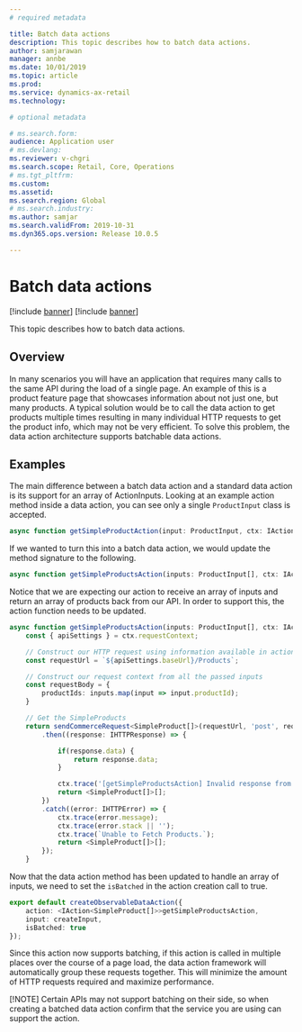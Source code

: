```yaml
---
# required metadata

title: Batch data actions
description: This topic describes how to batch data actions.
author: samjarawan
manager: annbe
ms.date: 10/01/2019
ms.topic: article
ms.prod: 
ms.service: dynamics-ax-retail
ms.technology: 

# optional metadata

# ms.search.form: 
audience: Application user
# ms.devlang: 
ms.reviewer: v-chgri
ms.search.scope: Retail, Core, Operations
# ms.tgt_pltfrm: 
ms.custom: 
ms.assetid: 
ms.search.region: Global
# ms.search.industry: 
ms.author: samjar
ms.search.validFrom: 2019-10-31
ms.dyn365.ops.version: Release 10.0.5

---
```

# Batch data actions

[!include [banner](../includes/preview-banner.md)]
[!include [banner](../includes/banner.md)]

This topic describes how to batch data actions.

## Overview

In many scenarios you will have an application that requires many calls to the same API during the load of a single page. An example of this is a product feature page that showcases information about not just one, but many products. A typical solution would be to call the data action to get products multiple times resulting in many individual HTTP requests to get the product info, which may not be very efficient. To solve this problem, the data action architecture supports batchable data actions.

## Examples

The main difference between a batch data action and a standard data action is its support for an array of ActionInputs. Looking at an example action method inside a data action, you can see only a single `ProductInput` class is accepted.

```typescript
async function getSimpleProductAction(input: ProductInput, ctx: IActionContext): Promise<SimpleProduct>
```

If we wanted to turn this into a batch data action, we would update the method signature to the following.

```typescript
async function getSimpleProductsAction(inputs: ProductInput[], ctx: IActionContext): Promise<SimpleProduct[]>
```

Notice that we are expecting our action to receive an array of inputs and return an array of products back from our API. In order to support this, the action function needs to be updated.

```typescript
async function getSimpleProductsAction(inputs: ProductInput[], ctx: IActionContext): Promise<SimpleProduct[]> {
    const { apiSettings } = ctx.requestContext;

    // Construct our HTTP request using information available in actionContext (ctx), and our Action Input (input)
    const requestUrl = `${apiSettings.baseUrl}/Products`;

    // Construct our request context from all the passed inputs
    const requestBody = {
        productIds: inputs.map(input => input.productId);
    }

    // Get the SimpleProducts
    return sendCommerceRequest<SimpleProduct[]>(requestUrl, 'post', requestBody})
        .then((response: IHTTPResponse) => {

            if(response.data) {
                return response.data;
            }

            ctx.trace('[getSimpleProductsAction] Invalid response from server');
            return <SimpleProduct[]>[];
        })
        .catch((error: IHTTPError) => {
            ctx.trace(error.message);
            ctx.trace(error.stack || '');
            ctx.trace(`Unable to Fetch Products.`);
            return <SimpleProduct[]>[];
        });
    }
```

Now that the data action method has been updated to handle an array of inputs, we need to set the `isBatched` in the action creation call to true.

```typescript
export default createObservableDataAction({
    action: <IAction<SimpleProduct[]>>getSimpleProductsAction,
    input: createInput,
    isBatched: true
});
```

Since this action now supports batching, if this action is called in multiple places over the course of a page load, the data action framework will automatically group these requests together. This will minimize the amount of HTTP requests required and maximize performance.

[!NOTE]
Certain APIs may not support batching on their side, so when creating a batched data action confirm that the service you are using can support the action.
